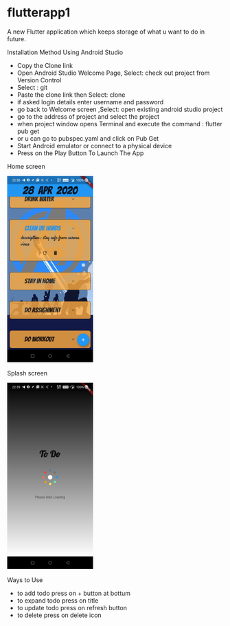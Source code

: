 # flutterapp1

A new Flutter application which keeps storage of what u want to do in future.



Installation Method Using Android Studio
 
 * Copy the Clone link 
 * Open Android Studio Welcome Page, Select: check out project from Version Control  
 * Select : git
 * Paste the clone link then Select: clone
 * if asked login details enter username and password 
 * go back to Welcome screen ,Select: open existing android studio project
 * go to the address of project and select the project
 * when project window opens Terminal and execute the command : flutter pub get
 * or u can go to pubspec.yaml and click on Pub Get
 * Start Android emulator or connect to a physical device
 * Press on the Play Button To Launch The App 

Home screen

<img src="image/Homepage.jpg" width ="200">

Splash screen 

<img src="image/splashscreen.jpg" width ="200">

Ways to Use
* to add todo press on + button at bottum
* to expand todo press on title
* to update  todo press on refresh button
* to delete press on delete icon 
